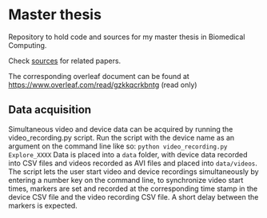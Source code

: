 # Master thesis
Repository to hold code and sources for my master thesis in Biomedical Computing.

Check [sources](sources/) for related papers.

The corresponding overleaf document can be found at https://www.overleaf.com/read/gzkkqcrkbntg (read only)

## Data acquisition
Simultaneous video and device data can be acquired by running the video_recording.py script.
Run the script with the device name as an argument on the command line like so:
```python video_recording.py Explore_XXXX```
Data is placed into a `data` folder, with device data recorded into CSV files and videos recorded as AVI files and placed into `data/videos`.
The script lets the user start video and device recordings simultaneously by entering a number key on the command line, to synchronize video start times, markers are set and recorded at the corresponding time stamp in the device CSV file and the video recording CSV file. A short delay between the markers is expected.